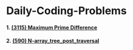 # Daily-Coding-Problems

####  1. [(3115) Maximum Prime Difference](https://github.com/CodeWithPraTech/Daily-Coding-Problems/blob/main/leetcode3115.py)
####  2. [(590) N-array_tree_post_traversal](https://github.com/CodeWithPraTech/Daily-Coding-Problems/blob/main/N-array_tree_post_traversal.py)
